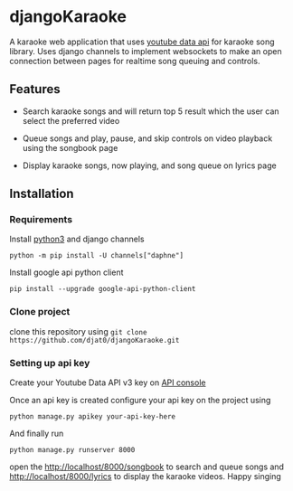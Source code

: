 # djangoKaraoke
A karaoke web application that uses [youtube data api](https://developers.google.com/youtube/v3/quickstart/python) for karaoke song library. Uses django channels to implement websockets to make an open connection between pages for realtime song queuing and controls.

## Features
- Search karaoke songs and will return top 5 result which the user can select the preferred video
* Queue songs and play, pause, and skip controls on video playback using the songbook page
+ Display karaoke songs, now playing, and song queue on lyrics page

## Installation 

### Requirements
Install [python3](https://www.python.org/downloads/) and django channels 
```
python -m pip install -U channels["daphne"]
```
Install google api python client
```
pip install --upgrade google-api-python-client
```
### Clone project
clone this repository using `git clone https://github.com/djat0/djangoKaraoke.git`
### Setting up api key
Create your Youtube Data API v3 key on [API console](https://console.cloud.google.com/)

Once an api key is created configure your api key on the project using
```
python manage.py apikey your-api-key-here
```
And finally run
```
python manage.py runserver 8000
```
open the [http://localhost/8000/songbook](http://localhost/8000/songbook) to search and queue songs and [http://localhost/8000/lyrics](http://localhost/8000/lyrics) to display the karaoke videos. Happy singing